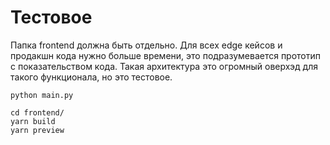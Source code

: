 # Тестовое
Папка frontend должна быть отдельно. Для всех edge кейсов и продакшн кода нужно больше времени, это подразумевается прототип с показательством кода.
Такая архитектура это огромный оверхэд для такого функционала, но это тестовое.
```
python main.py
```

```
cd frontend/
yarn build
yarn preview
```
